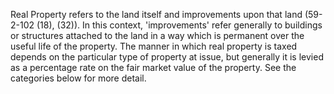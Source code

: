Real Property refers to the land itself and improvements upon that land (59-2-102 (18), (32)). In this context, 'improvements' refer generally to buildings or structures attached to the land in a way which is permanent over the useful life of the property. The manner in which real property is taxed depends on the particular type of property at issue, but generally it is levied as a percentage rate on the fair market value of the property. See the categories below for more detail.
